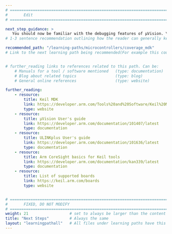 ```yaml
---
# ================================================================================
#       Edit
# ================================================================================

next_step_guidance: >
   You should now be familiar with the debugging features of µVision. You might be interested in learning about the code coverage feature in Keil MDK:
# 1-3 sentence recommendation outlining how the reader can generally keep learning about these topics, and a specific explanation of why the next step is being recommended.

recommended_path: "/learning-paths/microcontrollers/coverage_mdk"
# Link to the next learning path being recommended(For example this could be /learning-paths/servers-and-cloud-computing/mongodb).


# further_reading links to references related to this path. Can be:
    # Manuals for a tool / software mentioned   (type: documentation)
    # Blog about related topics                 (type: blog)
    # General online references                 (type: website) 

further_reading:
    - resource:
        title: Keil MDK
        link: https://developer.arm.com/Tools%20and%20Software/Keil%20MDK
        type: website
    - resource:
        title: µVision User's guide
        link: https://developer.arm.com/documentation/101407/latest
        type: documentation
    - resource:
        title: ULINKplus User's guide
        link: https://developer.arm.com/documentation/101636/latest
        type: documentation
    - resource:
        title: Arm CoreSight basics for Keil tools
        link: https://developer.arm.com/documentation/kan339/latest
        type: documentation
    - resource:
        title: List of supported boards
        link: https://keil.arm.com/boards
        type: website


# ================================================================================
#       FIXED, DO NOT MODIFY
# ================================================================================
weight: 21                  # set to always be larger than the content in this path, and one more than 'review'
title: "Next Steps"         # Always the same
layout: "learningpathall"   # All files under learning paths have this same wrapper
---
```

